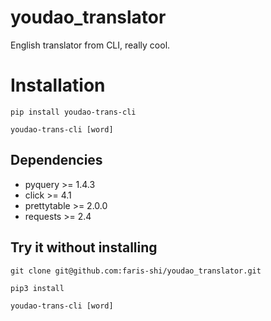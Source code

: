 # youdao_translator

English translator from CLI, really cool. 

# Installation

```
pip install youdao-trans-cli

youdao-trans-cli [word]
```

## Dependencies

- pyquery >= 1.4.3
- click >= 4.1
- prettytable >= 2.0.0
- requests >= 2.4

## Try it without installing

```
git clone git@github.com:faris-shi/youdao_translator.git

pip3 install

youdao-trans-cli [word]
```